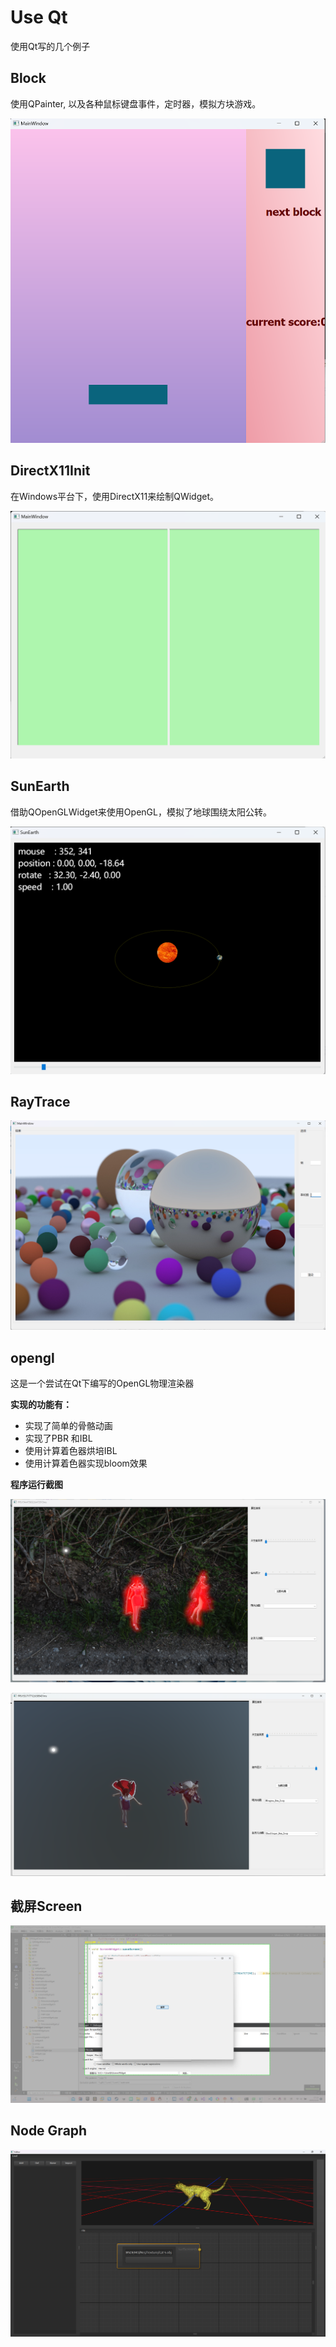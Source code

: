 # Use Qt

使用Qt写的几个例子

## Block

使用QPainter, 以及各种鼠标键盘事件，定时器，模拟方块游戏。

![image-20241015104259991](README.assets/image-20241015104259991.png)

## DirectX11Init

在Windows平台下，使用DirectX11来绘制QWidget。

![image-20241015104934760](README.assets/image-20241015104934760.png)

## SunEarth

借助QOpenGLWidget来使用OpenGL，模拟了地球围绕太阳公转。

![image-20241015105051220](README.assets/image-20241015105051220.png)

## RayTrace

![image-20241015105842386](README.assets/image-20241015105842386.png)

## opengl

这是一个尝试在Qt下编写的OpenGL物理渲染器

**实现的功能有：**

- 实现了简单的骨骼动画
- 实现了PBR 和IBL
- 使用计算着色器烘培IBL
- 使用计算着色器实现bloom效果

**程序运行截图**

![image-20230307131554371](README.assets/image-20230307131554371-16781675923312.png)

![image-20230307131702018](README.assets/image-20230307131702018.png)

## 截屏Screen

![image-20230320171359295](README.assets/image-20230320171359295.png)

## **Node Graph**

![image-20241108201016934](README.assets/image-20241108201016934.png)
